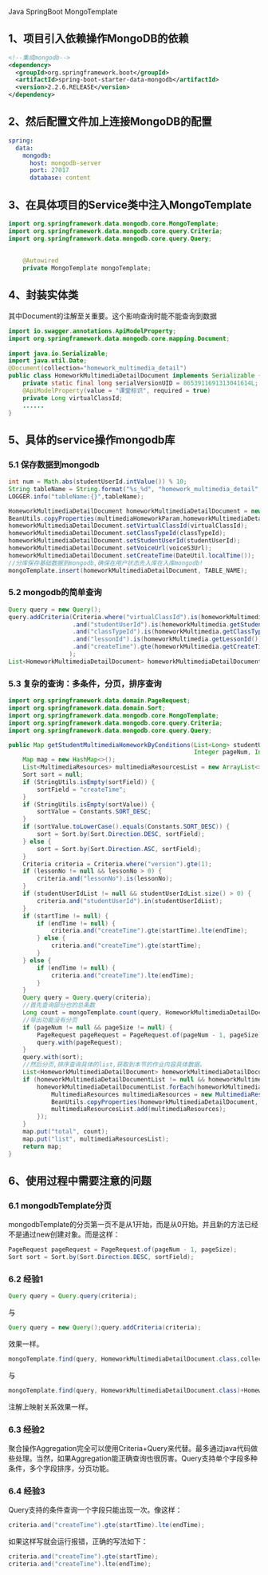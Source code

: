 Java SpringBoot MongoTemplate
<a name="wH6OC"></a>
## 1、项目引入依赖操作MongoDB的依赖
```xml
<!--集成mongodb-->
<dependency>
  <groupId>org.springframework.boot</groupId>
  <artifactId>spring-boot-starter-data-mongodb</artifactId>
  <version>2.2.6.RELEASE</version>
</dependency>
```
<a name="PcINc"></a>
## 2、然后配置文件加上连接MongoDB的配置
```yaml
spring: 
  data:
    mongodb:
      host: mongodb-server
      port: 27017
      database: content
```
<a name="ad4CC"></a>
## 3、在具体项目的Service类中注入MongoTemplate 
```java
import org.springframework.data.mongodb.core.MongoTemplate;
import org.springframework.data.mongodb.core.query.Criteria;
import org.springframework.data.mongodb.core.query.Query;
 
 
    @Autowired
    private MongoTemplate mongoTemplate;
```
<a name="1815434e"></a>
## 4、封装实体类
其中Document的注解至关重要。这个影响查询时能不能查询到数据
```java
import io.swagger.annotations.ApiModelProperty;
import org.springframework.data.mongodb.core.mapping.Document;
 
import java.io.Serializable;
import java.util.Date;
@Document(collection="homework_multimedia_detail")
public class HomeworkMultimediaDetailDocument implements Serializable {
    private static final long serialVersionUID = 8653911691313041614L;
    @ApiModelProperty(value = "课堂标识", required = true)
    private Long virtualClassId;
    ......
}
```
<a name="99beZ"></a>
## 5、具体的service操作mongodb库
<a name="mNvyx"></a>
### 5.1 保存数据到mongodb
```java
int num = Math.abs(studentUserId.intValue()) % 10;
String tableName = String.format("%s_%d", "homework_multimedia_detail", num);
LOGGER.info("tableName:{}",tableName);

HomeworkMultimediaDetailDocument homeworkMultimediaDetailDocument = new HomeworkMultimediaDetailDocument();
BeanUtils.copyProperties(multimediaHomeworkParam,homeworkMultimediaDetailDocument);
homeworkMultimediaDetailDocument.setVirtualClassId(virtualClassId);
homeworkMultimediaDetailDocument.setClassTypeId(classTypeId);
homeworkMultimediaDetailDocument.setStudentUserId(studentUserId);
homeworkMultimediaDetailDocument.setVoiceUrl(voiceS3Url);
homeworkMultimediaDetailDocument.setCreateTime(DateUtil.localTime());
//分库保存基础数据到mongodb,确保在用户状态先入库在入库mongodb!
mongoTemplate.insert(homeworkMultimediaDetailDocument, TABLE_NAME);
```
<a name="KnPFh"></a>
### 5.2 mongodb的简单查询
```java
Query query = new Query();
query.addCriteria(Criteria.where("virtualClassId").is(homeworkMultimedia.getVirtualClassId())
                  .and("studentUserId").is(homeworkMultimedia.getStudentUserId())
                  .and("classTypeId").is(homeworkMultimedia.getClassTypeId())
                  .and("lessonId").is(homeworkMultimedia.getLessonId())
                  .and("createTime").gte(homeworkMultimedia.getCreateTime()).lte(nowAfterSeconds)
                 );
List<HomeworkMultimediaDetailDocument> homeworkMultimediaDetailDocumentList = mongoTemplate.find(query, HomeworkMultimediaDetailDocument.class);
```
<a name="Cx2Jv"></a>
### 5.3 复杂的查询：多条件，分页，排序查询
```java
import org.springframework.data.domain.PageRequest;
import org.springframework.data.domain.Sort;
import org.springframework.data.mongodb.core.MongoTemplate;
import org.springframework.data.mongodb.core.query.Criteria;
import org.springframework.data.mongodb.core.query.Query;

public Map getStudentMultimediaHomeworkByConditions(List<Long> studentUserIdList, Integer lessonNo, Date startTime, Date endTime,
                                                    Integer pageNum, Integer pageSize, String sortField, String sortValue) {
    Map map = new HashMap<>();
    List<MultimediaResources> multimediaResourcesList = new ArrayList<>();
    Sort sort = null;
    if (StringUtils.isEmpty(sortField)) {
        sortField = "createTime";
    }
    if (StringUtils.isEmpty(sortValue)) {
        sortValue = Constants.SORT_DESC;
    }
    if (sortValue.toLowerCase().equals(Constants.SORT_DESC)) {
        sort = Sort.by(Sort.Direction.DESC, sortField);
    } else {
        sort = Sort.by(Sort.Direction.ASC, sortField);
    }
    Criteria criteria = Criteria.where("version").gte(1);
    if (lessonNo != null && lessonNo > 0) {
        criteria.and("lessonNo").is(lessonNo);
    }
    if (studentUserIdList != null && studentUserIdList.size() > 0) {
        criteria.and("studentUserId").in(studentUserIdList);
    }
    if (startTime != null) {
        if (endTime != null) {
            criteria.and("createTime").gte(startTime).lte(endTime);
        } else {
            criteria.and("createTime").gte(startTime);
        }
    } else {
        if (endTime != null) {
            criteria.and("createTime").lte(endTime);
        }
    }
    Query query = Query.query(criteria);
    //首先查询部分也的总条数
    Long count = mongoTemplate.count(query, HomeworkMultimediaDetailDocument.class);
    //导出功能没有分页
    if (pageNum != null && pageSize != null) {
        PageRequest pageRequest = PageRequest.of(pageNum - 1, pageSize);
        query.with(pageRequest);
    }
    query.with(sort);
    //然后分页,排序查询具体的list,获取到本节的作业内容具体数据。
    List<HomeworkMultimediaDetailDocument> homeworkMultimediaDetailDocumentList = mongoTemplate.find(query, HomeworkMultimediaDetailDocument.class);
    if (homeworkMultimediaDetailDocumentList != null && homeworkMultimediaDetailDocumentList.size() > 0) {
        homeworkMultimediaDetailDocumentList.forEach(homeworkMultimediaDetailDocument -> {
            MultimediaResources multimediaResources = new MultimediaResources();
            BeanUtils.copyProperties(homeworkMultimediaDetailDocument, multimediaResources);
            multimediaResourcesList.add(multimediaResources);
        });
    }
    map.put("total", count);
    map.put("list", multimediaResourcesList);
    return map;
}
```
<a name="6sLik"></a>
## 6、使用过程中需要注意的问题
<a name="9RpLI"></a>
### 6.1 mongodbTemplate分页
mongodbTemplate的分页第一页不是从1开始，而是从0开始。并且新的方法已经不是通过new创建对象。而是这样：
```java
PageRequest pageRequest = PageRequest.of(pageNum - 1, pageSize);
Sort sort = Sort.by(Sort.Direction.DESC, sortField);
```
<a name="MO0AU"></a>
### 6.2 经验1
```java
Query query = Query.query(criteria);
```
与
```java
Query query = new Query();query.addCriteria(criteria);
```
效果一样。
```java
mongoTemplate.find(query, HomeworkMultimediaDetailDocument.class,collectionName)
```
与
```java
mongoTemplate.find(query, HomeworkMultimediaDetailDocument.class)+HomeworkMultimediaDetailDocument
```
注解上映射关系效果一样。
<a name="bb2ece7c"></a>
### 6.3 经验2
聚合操作Aggregation完全可以使用Criteria+Query来代替。最多通过java代码做些处理。当然，如果Aggregation能正确查询也很厉害。Query支持单个字段多种条件，多个字段排序，分页功能。
<a name="a512ac0a"></a>
### 6.4 经验3
Query支持的条件查询一个字段只能出现一次。像这样：
```java
criteria.and("createTime").gte(startTime).lte(endTime);
```
如果这样写就会运行报错，正确的写法如下：
```java
criteria.and("createTime").gte(startTime); 
criteria.and("createTime").lte(endTime);
```
<br />
